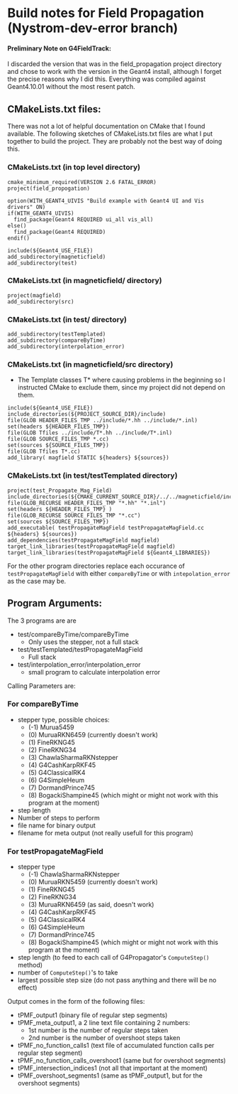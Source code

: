 # Build notes for Field Propagation (Nystrom-dev-error branch)
#### Preliminary Note on G4FieldTrack:
I discarded the version that was in the field_propagation project directory and chose to work with the version in the Geant4 install, although I forget the precise reasons why I did this. Everything was compiled against Geant4.10.01 without the most resent patch.

## CMakeLists.txt files:
There was not a lot of helpful documentation on CMake that I found available. The following sketches of CMakeLists.txt files are what I put together to build the project. They are probably not the best way of doing this. 

### CMakeLists.txt (in top level directory)
```
cmake_minimum_required(VERSION 2.6 FATAL_ERROR)
project(field_propogation)

option(WITH_GEANT4_UIVIS "Build example with Geant4 UI and Vis drivers" ON)
if(WITH_GEANT4_UIVIS)
  find_package(Geant4 REQUIRED ui_all vis_all)
else()
  find_package(Geant4 REQUIRED)
endif()

include(${Geant4_USE_FILE})
add_subdirectory(magneticfield)
add_subdirectory(test)
```


### CMakeLists.txt (in magneticfield/ directory)
```
project(magfield)
add_subdirectory(src)
```
### CMakeLists.txt (in test/ directory)
```
add_subdirectory(testTemplated)
add_subdirectory(compareByTime)
add_subdirectory(interpolation_error)
```
### CMakeLists.txt (in magneticfield/src directory)
- The Template classes T* where causing problems in the beginning so I instructed CMake to exclude them, since my project did not depend on them.
```
include(${Geant4_USE_FILE})
include_directories(${PROJECT_SOURCE_DIR}/include)
file(GLOB HEADER_FILES_TMP ../include/*.hh ../include/*.inl)
set(headers ${HEADER_FILES_TMP})
file(GLOB Tfiles ../include/T*.hh ../include/T*.inl)
file(GLOB SOURCE_FILES_TMP *.cc)
set(sources ${SOURCE_FILES_TMP})
file(GLOB Tfiles T*.cc)
add_library( magfield STATIC ${headers} ${sources})
```

### CMakeLists.txt (in test/testTemplated directory)
```
project(test_Propagate_Mag_Field)
include_directories(${CMAKE_CURRENT_SOURCE_DIR}/../../magneticfield/include)
file(GLOB_RECURSE HEADER_FILES_TMP "*.hh" "*.inl")
set(headers ${HEADER_FILES_TMP} )
file(GLOB_RECURSE SOURCE_FILES_TMP "*.cc")
set(sources ${SOURCE_FILES_TMP})
add_executable( testPropagateMagField testPropagateMagField.cc ${headers} ${sources})
add_dependencies(testPropagateMagField magfield)
target_link_libraries(testPropagateMagField magfield)
target_link_libraries(testPropagateMagField ${Geant4_LIBRARIES})
```
For the other program directories replace each occurance of `testPropagateMagField` with either `compareByTime` or with `intepolation_error` as the case may be.

## Program Arguments:

The 3 programs are are
   - test/compareByTime/compareByTime
        - Only uses the stepper, not a full stack
   - test/testTemplated/testPropagateMagField
        - Full stack    
   - test/interpolation_error/interpolation_error
        - small program to calculate interpolation error
 
Calling Parameters are:

### For compareByTime 

- stepper type, possible choices:
    - (-1) Murua5459
    - (0) MuruaRKN6459 (currently doesn't work)
    - (1) FineRKNG45
    - (2) FineRKNG34
    - (3) ChawlaSharmaRKNstepper
    - (4) G4CashKarpRKF45
    - (5) G4ClassicalRK4
    - (6) G4SimpleHeum
    - (7) DormandPrince745
    - (8) BogackiShampine45 (which might or might not work with this program at the moment)
- step length  
- Number of steps to perform
- file name for binary output
- filename for meta output (not really usefull for this program)
    
    
### For testPropagateMagField

- stepper type
    - (-1) ChawlaSharmaRKNstepper
    - (0) MuruaRKN5459 (currently doesn't work)
    - (1) FineRKNG45
    - (2) FineRKNG34
    - (3) MuruaRKN6459 (as said, doesn't work)
    - (4) G4CashKarpRKF45
    - (5) G4ClassicalRK4
    - (6) G4SimpleHeum
    - (7) DormandPrince745
    - (8) BogackiShampine45 (which might or might not work with this program at the moment)
- step length (to feed to each call of G4Propagator's `ComputeStep()` method)
- number of `ComputeStep()`'s to take
- largest possible step size (do not pass anything and there will be no effect)

Output comes in the form of the following files:

- tPMF_output1 (binary file of regular step segments)
- tPMF_meta_output1, a 2 line text file containing 2 numbers:
    - 1st number is the number of regular steps taken
    - 2nd number is the number of overshoot steps taken
- tPMF_no_function_calls1 (text file of accumulated function calls per regular step segment)
- tPMF_no_function_calls_overshoot1 (same but for overshoot segments)
- tPMF_intersection_indices1 (not all that important at the moment)
- tPMF_overshoot_segments1 (same as tPMF_output1, but for the overshoot segments)




